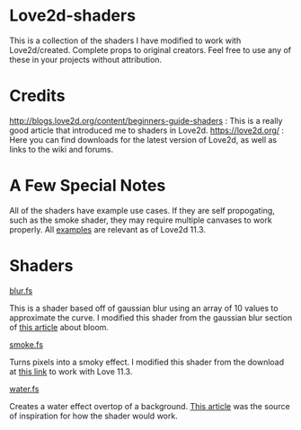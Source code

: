 # Love2d-shaders

This is a collection of the shaders I have modified to work with Love2d/created. Complete props to original creators. Feel free to use any of these in your projects without attribution.

# Credits

http://blogs.love2d.org/content/beginners-guide-shaders : This is a really good article that introduced me to shaders in Love2d.
https://love2d.org/ : Here you can find downloads for the latest version of Love2d, as well as links to the wiki and forums.

# A Few Special Notes
All of the shaders have example use cases. If they are self propogating, such as the smoke shader, they may require multiple canvases to work properly. All 
[examples](https://github.com/HalflingHelper/Love2d-shaders/examples.md) 
are relevant as of Love2d 11.3.

# Shaders

[blur.fs](https://github.com/HalflingHelper/Love2d-shaders/blob/master/blur.fs)

This is a shader based off of gaussian blur using an array of 10 values to approximate the curve.
I modified this shader from the gaussian blur section of [this article](https://learnopengl.com/Advanced-Lighting/Bloom) about bloom.

[smoke.fs](https://github.com/HalflingHelper/Love2d-shaders/blob/master/smoke.fs)

Turns pixels into a smoky effect.
I modified this shader from the download at [this link](https://love2d.org/forums/viewtopic.php?f=4&t=3733&p=167865#p167865) to work with Love 11.3.

[water.fs](https://github.com/HalflingHelper/Love2d-shaders/blob/master/water.fs)

Creates a water effect overtop of a background.
[This article](https://www.gamedev.net/articles/programming/graphics/the-water-effect-explained-r915/) was the source of inspiration for how the shader would work.
